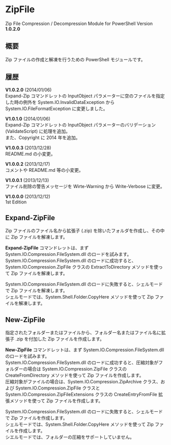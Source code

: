 ZipFile
=======

Zip File Compression / Decompression Module for PowerShell Version **1.0.2.0**


概要
----

Zip ファイルの作成と解凍を行うための PowerShell モジュールです。



履歴
----

**V1.0.2.0** (2014/01/06)  
Expand-Zip コマンドレットの InputObject パラメーターに空のファイルを指定した時の例外を System.IO.InvalidDataException から System.IO.FileFormatException に変更しました。

**V1.0.1.0** (2014/01/06)  
Expand-Zip コマンドレットの InputObject パラメーターのバリデーション (ValidateScript) に処理を追加。  
また、Copyright に 2014 年を追加。

**V1.0.0.3** (2013/12/28)  
README.md の小変更。

**V1.0.0.2** (2013/12/17)  
コメントや README.md 等の小変更。

**V1.0.0.1** (2013/12/13)  
ファイル削除の警告メッセージを Wirte-Warning から Write-Verbose に変更。

**V1.0.0.0**  (2013/12/12)  
1st Edition


Expand-ZipFile
--------------

Zip ファイルのファイル名から拡張子 (.zip) を除いたフォルダを作成し、その中に Zip ファイルを解凍します。

**Expand-ZipFile** コマンドレットは、まず System.IO.Compression.FileSystem.dll のロードを試みます。  
System.IO.Compression.FileSystem.dll のロードに成功すると、System.IO.Compression.ZipFile クラスの ExtractToDirectory メソッドを使って Zip ファイルを解凍します。

System.IO.Compression.FileSystem.dll のロードに失敗すると、シェルモードで Zip ファイルを解凍します。  
シェルモードでは、System.Shell.Folder.CopyHere メソッドを使って Zip ファイルを解凍します。


New-ZipFile
-----------

指定されたフォルダーまたはファイルから、フォルダー名またはファイル名に拡張子 .zip を付加した Zip ファイルを作成します。

**New-ZipFile** コマンドレットは、まず System.IO.Compression.FileSystem.dll のロードを試みます。  
System.IO.Compression.FileSystem.dll のロードに成功すると、圧縮対象がフォルダーの場合は System.IO.Compression.ZipFile クラスの CreateFromDirectory メソッドを使って Zip ファイルを作成します。  
圧縮対象がファイルの場合は、System.IO.Compression.ZipArchive クラス、および System.IO.Compression.ZipFile クラスと System.IO.Compression.ZipFileExtensions クラスの CreateEntryFromFile 拡張メソッドを使って Zip ファイルを作成します。

System.IO.Compression.FileSystem.dll のロードに失敗すると、シェルモードで Zip ファイルを作成します。  
シェルモードでは、System.Shell.Folder.CopyHere メソッドを使って Zip ファイルを作成します。  
シエルモードでは、フォルダーの圧縮をサポートしていません。
